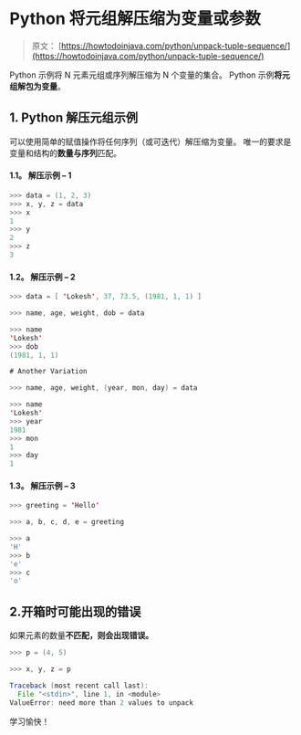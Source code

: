 # Python 将元组解压缩为变量或参数

> 原文： [https://howtodoinjava.com/python/unpack-tuple-sequence/](https://howtodoinjava.com/python/unpack-tuple-sequence/)

Python 示例将 N 元素元组或序列解压缩为 N 个变量的集合。 Python 示例**将元组解包为变量**。

## 1\. Python 解压元组示例

可以使用简单的赋值操作将任何序列（或可迭代）解压缩为变量。 唯一的要求是变量和结构的**数量与序列**匹配。

#### 1.1。 解压示例 – 1

```java
>>> data = (1, 2, 3)
>>> x, y, z = data
>>> x
1
>>> y
2
>>> z
3

```

#### 1.2。 解压示例 – 2

```java
>>> data = [ 'Lokesh', 37, 73.5, (1981, 1, 1) ]

>>> name, age, weight, dob = data

>>> name
'Lokesh'
>>> dob
(1981, 1, 1)

# Another Variation

>>> name, age, weight, (year, mon, day) = data

>>> name
'Lokesh'
>>> year
1981
>>> mon
1
>>> day
1

```

#### 1.3。 解压示例 – 3

```java
>>> greeting = 'Hello'

>>> a, b, c, d, e = greeting

>>> a
'H'	
>>> b
'e'
>>> c
'o'

```

## 2.开箱时可能出现的错误

如果元素的数量**不匹配，则会出现错误。**

```java
>>> p = (4, 5)

>>> x, y, z = p

Traceback (most recent call last):
  File "<stdin>", line 1, in <module>
ValueError: need more than 2 values to unpack

```

学习愉快！